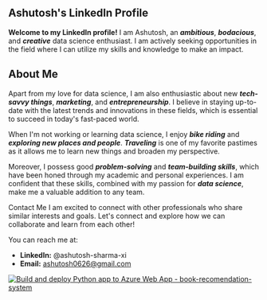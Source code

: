 
## **Ashutosh's LinkedIn Profile**  

**Welcome to my LinkedIn profile!** 
I am Ashutosh, an ***ambitious***, ***bodacious***, and ***creative*** data science enthusiast. I am actively seeking opportunities in the field where I can utilize my skills and knowledge to make an impact.

## **About Me**  

Apart from my love for data science, I am also enthusiastic about new ***tech-savvy things***, ***marketing***, and ***entrepreneurship***. I believe in staying up-to-date with the latest trends and innovations in these fields, which is essential to succeed in today's fast-paced world.

When I'm not working or learning data science, I enjoy ***bike riding*** and ***exploring new places and people***. ***Traveling*** is one of my favorite pastimes as it allows me to learn new things and broaden my perspective.

Moreover, I possess good ***problem-solving*** and ***team-building skills***, which have been honed through my academic and personal experiences. I am confident that these skills, combined with my passion for ***data science***, make me a valuable addition to any team.

Contact Me
I am excited to connect with other professionals who share similar interests and goals. Let's connect and explore how we can collaborate and learn from each other!

You can reach me at:

* **LinkedIn:** @ashutosh-sharma-xi
* **Email:** ashutosh0626@gmail.com


[![Build and deploy Python app to Azure Web App - book-recomendation-system](https://github.com/ashutosh-sharma-xi/Book_Recommendation_System/actions/workflows/deploy_book-recomendation-system.yml/badge.svg?branch=deploy)](https://github.com/ashutosh-sharma-xi/Book_Recommendation_System/actions/workflows/deploy_book-recomendation-system.yml)
